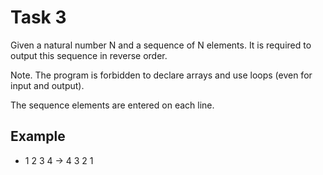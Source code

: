 # Task 3

Given a natural number N and a sequence of N elements. It is required to output this
sequence in reverse order.

Note. The program is forbidden to declare arrays and use loops (even for input and
output).

The sequence elements are entered on each line.

## Example

- 1 2 3 4 -> 4 3 2 1

